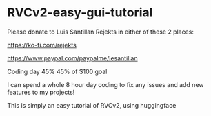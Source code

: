 # RVCv2-easy-gui-tutorial

Please donate to 
Luis Santillan Rejekts in either of these 2 places:

https://ko-fi.com/rejekts

https://www.paypal.com/paypalme/lesantillan


Coding day
45%
45% of $100 goal

I can spend a whole 8 hour day coding to fix any issues and add new features to my projects!


This is simply an easy tutorial of RVCv2, using huggingface
